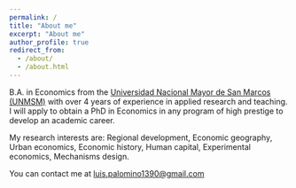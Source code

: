 ```yaml
---
permalink: /
title: "About me"
excerpt: "About me"
author_profile: true
redirect_from: 
  - /about/
  - /about.html
---
```


B.A. in Economics from the [Universidad Nacional Mayor de San Marcos (UNMSM)](https://www.unmsm.edu.pe/la-universidad/historia#linea/) 
with over 4 years of experience in applied research and teaching. I will apply to obtain a PhD in Economics in any program of high prestige to develop an academic career.

My research interests are: Regional development, Economic geography, Urban economics, Economic history, Human capital, Experimental economics, Mechanisms design. 

You can contact me at <a href="mailto:luis.palomino1390@gmail.com?">luis.palomino1390@gmail.com</a>
